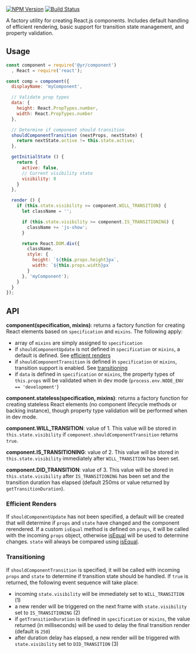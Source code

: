 [![NPM Version](https://img.shields.io/npm/v/@yr/component.svg?style=flat)](https://npmjs.org/package/@yr/component)
[![Build Status](https://img.shields.io/travis/YR/component.svg?style=flat)](https://travis-ci.org/YR/component?branch=master)

A factory utility for creating React.js components. Includes default handling of efficient rendering, basic support for transition state management, and property validation.

## Usage

```js
const component = require('@yr/component')
  , React = require('react');

const comp = component({
  displayName: 'myComponent',

  // Validate prop types
  data: {
    height: React.PropTypes.number,
    width: React.PropTypes.number
  },

  // Determine if component should transition
  shouldComponentTransition (nextProps, nextState) {
    return nextState.active != this.state.active;
  },

  getInitialState () {
    return {
      active: false,
      // Current visibility state
      visibility: 0
    }
  },

  render () {
    if (this.state.visibility >= component.WILL_TRANSITION) {
      let className = '';

      if (this.state.visibility >= component.IS_TRANSITIONING) {
        className += 'js-show';
      }

      return React.DOM.div({ 
        className,
        style: { 
          height: `${this.props.height}px`, 
          width: `${this.props.width}px`
        }
      }, 'myComponent');
    }
  }
});
```

## API

**component(specification, mixins)**: returns a factory function for creating React elements based on `specification` and `mixins`. The following apply:

- array of `mixins` are simply assigned to `specification`
- if `shouldComponentUpdate` is not defined in `specification` or `mixins`, a default is defined. See [efficient renders](#efficient-renders)
- if `shouldComponentTransition` is defined in `specification` or `mixins`, transition support is enabled. See [transitioning](#transitioning)
- if `data` is defined in `specification` or `mixins`, the property types of `this.props` will be validated when in dev mode (`process.env.NODE_ENV == 'development'`)

**component.stateless(specification, mixins)**: returns a factory function for creating stateless React elements (no component lifecycle methods or backing instance), though property type validation will be performed when in dev mode.

**component.WILL_TRANSITION**: value of 1. This value will be stored in `this.state.visibility` if `component.shouldComponentTransition` returns `true`.

**component.IS_TRANSITIONING**: value of 2. This value will be stored in `this.state.visibility` immediately after `WILL_TRANSITION` has been set.

**component.DID_TRANSITION**: value of 3. This value will be stored in `this.state.visibility` after `IS_TRANSITIONING` has been set and the transition duration has elapsed (default 250ms or value returned by `getTransitionDuration`).

### Efficient Renders

If `shouldComponentUpdate` has not been specified, a default will be created that will determine if `props` and `state` have changed and the component rerendered. If a custom `isEqual` method is defined on `props`, it will be called with the incoming `props` object, otherwise [isEqual](https://github.com/YR/is-equal) will be used to determine changes. `state` will always be compared using [isEqual](https://github.com/YR/is-equal).

### Transitioning

If `shouldComponentTransition` is specified, it will be called with incoming `props` and `state` to determine if transition state should be handled. If `true` is returned, the following event sequence will take place:

- incoming `state.visibility` will be immediately set to `WILL_TRANSITION` (1)
- a new render will be triggered on the next frame with `state.visibility` set to `IS_TRANSITIONING` (2)
- if `getTransitionDuration` is defined in `specification` or `mixins`, the value returned (in milliseconds) will be used to delay the final transition render (default is `250`)
- after duration delay has elapsed, a new render will be triggered with `state.visibility` set to `DID_TRANSITION` (3)
